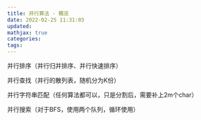 ```yaml
---
title: 并行算法 - 概览
date: 2022-02-25 11:31:03
updated:
mathjax: true
categories:
tags: 
---
```



并行排序（并行归并排序、并行快速排序）

并行查找（并行的散列表，随机分为K份）

并行字符串匹配（任何算法都可以，只是分割后，需要补上2m个char）

并行搜索（对于BFS，使用两个队列，循环使用）
